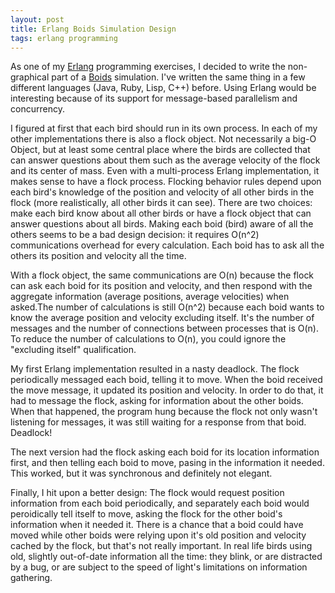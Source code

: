 ```yaml
---
layout: post
title: Erlang Boids Simulation Design
tags: erlang programming
---
```


As one of my [Erlang](http://www.erlang.org/) programming exercises, I
decided to write the non-graphical part of a
[Boids](http://www.red3d.com/cwr/boids/) simulation. I've written the same
thing in a few different languages (Java, Ruby, Lisp, C++) before. Using
Erlang would be interesting because of its support for message-based
parallelism and concurrency.

I figured at first that each bird should run in its own process. In each of
my other implementations there is also a flock object. Not necessarily a
big-O Object, but at least some central place where the birds are collected
that can answer questions about them such as the average velocity of the
flock and its center of mass. Even with a multi-process Erlang
implementation, it makes sense to have a flock process. Flocking behavior
rules depend upon each bird's knowledge of the position and velocity of all
other birds in the flock (more realistically, all other birds it can see).
There are two choices: make each bird know about all other birds or have a
flock object that can answer questions about all birds. Making each boid
(bird) aware of all the others seems to be a bad design decision: it
requires O(n^2) communications overhead for every calculation. Each boid has
to ask all the others its position and velocity all the time.

With a flock object, the same communications are O(n) because the flock can
ask each boid for its position and velocity, and then respond with the
aggregate information (average positions, average velocities) when asked.The
number of calculations is still O(n^2) because each boid wants to know the
average position and velocity excluding itself. It's the number of messages
and the number of connections between processes that is O(n). To reduce the
number of calculations to O(n), you could ignore the "excluding itself"
qualification.

My first Erlang implementation resulted in a nasty deadlock. The flock
periodically messaged each boid, telling it to move. When the boid received
the move message, it updated its position and velocity. In order to do that,
it had to message the flock, asking for information about the other boids.
When that happened, the program hung because the flock not only wasn't
listening for messages, it was still waiting for a response from that boid.
Deadlock!

The next version had the flock asking each boid for its location information
first, and then telling each boid to move, pasing in the information it
needed. This worked, but it was synchronous and definitely not elegant.

Finally, I hit upon a better design: The flock would request position
information from each boid periodically, and separately each boid would
peroidically tell itself to move, asking the flock for the other boid's
information when it needed it. There is a chance that a boid could have
moved while other boids were relying upon it's old position and velocity
cached by the flock, but that's not really important. In real life birds
using old, slightly out-of-date information all the time: they blink, or are
distracted by a bug, or are subject to the speed of light's limitations on
information gathering.

